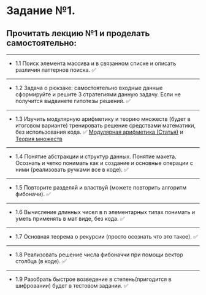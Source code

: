 # Задание №1.

## Прочитать лекцию №1 и проделать самостоятельно:
---
- 1.1 Поиск элемента массива и в связанном списке и описать различия паттернов поиска. :white_check_mark:
---
- 1.2 Задача о рюкзаке: самостоятельно входные данные сформируйте и решите 3 стратегиями данную задачу. Если не получится выдвинете гипотезы решений. :white_check_mark:
---
- 1.3 Изучить модулярную арифметику и теорию множеств (будет в итоговом варианте) тренировать решение средствами математики, без использования кода. :white_check_mark: [Модулярная арифметика (Статья)](https://habr.com/ru/post/144886/) и [Теория множеств](https://habr.com/ru/post/457312/)
---
- 1.4 Понятие абстракции и структур данных. Понятие макета. Осознать и четко понимать как и создание и основные операции с ними (реализовать ручками все в коде). :white_check_mark:
---
- 1.5 Повторите разделяй и властвуй (можете повторить алгоритм фибоначи). :white_check_mark:
---
- 1.6 Вычисление длинных чисел в n элементарных типах понимать и уметь применять в мат виде, без кода. :white_check_mark:
---
- 1.7 Основная теорема о рекурсии (просто осознать что это такое). :white_check_mark:
---
- 1.8 Реализовать решение числа фибоначчи при помощи вектор столбца (в коде). :white_check_mark:
---
- 1.9 Разобрать быстрое возведение в степень(пригодится в шифровании) будет в тестовом задании. :white_check_mark:
